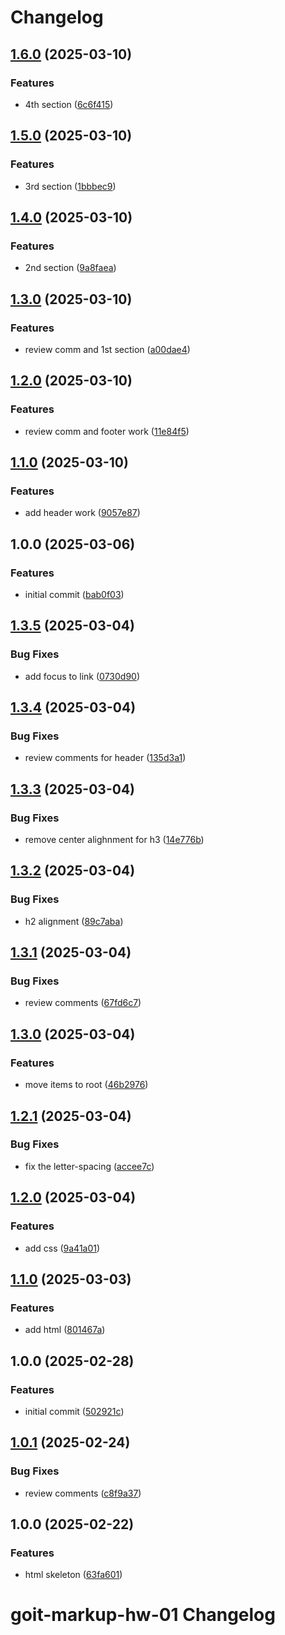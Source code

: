 # Changelog

## [1.6.0](https://gitlab.com/goit-uni/html-css-fls/goit-markup-hw-03/compare/1.5.0...1.6.0) (2025-03-10)

### Features

* 4th section ([6c6f415](https://gitlab.com/goit-uni/html-css-fls/goit-markup-hw-03/commit/6c6f41500d0bc9d6fae0b0b7a261773254c3b28d))

## [1.5.0](https://gitlab.com/goit-uni/html-css-fls/goit-markup-hw-03/compare/1.4.0...1.5.0) (2025-03-10)

### Features

* 3rd section ([1bbbec9](https://gitlab.com/goit-uni/html-css-fls/goit-markup-hw-03/commit/1bbbec9bbae96ce2c25458f0ca7d584b6d387921))

## [1.4.0](https://gitlab.com/goit-uni/html-css-fls/goit-markup-hw-03/compare/1.3.0...1.4.0) (2025-03-10)

### Features

* 2nd section ([9a8faea](https://gitlab.com/goit-uni/html-css-fls/goit-markup-hw-03/commit/9a8faea800f5dacb2ee7268d160b553d73f545e0))

## [1.3.0](https://gitlab.com/goit-uni/html-css-fls/goit-markup-hw-03/compare/1.2.0...1.3.0) (2025-03-10)

### Features

* review comm and 1st section ([a00dae4](https://gitlab.com/goit-uni/html-css-fls/goit-markup-hw-03/commit/a00dae4b6bf03b446edf99a51c1c17160fd2932f))

## [1.2.0](https://gitlab.com/goit-uni/html-css-fls/goit-markup-hw-03/compare/1.1.0...1.2.0) (2025-03-10)

### Features

* review comm and footer work ([11e84f5](https://gitlab.com/goit-uni/html-css-fls/goit-markup-hw-03/commit/11e84f57c8a3e359124b119ea348a38db04f8482))

## [1.1.0](https://gitlab.com/goit-uni/html-css-fls/goit-markup-hw-03/compare/1.0.0...1.1.0) (2025-03-10)

### Features

* add header work ([9057e87](https://gitlab.com/goit-uni/html-css-fls/goit-markup-hw-03/commit/9057e87521dde7cec5b05ef69f64031924e987c7))

## 1.0.0 (2025-03-06)

### Features

* initial commit ([bab0f03](https://gitlab.com/goit-uni/html-css-fls/goit-markup-hw-03/commit/bab0f038a5231618025a4b59e730873d9171dd19))

## [1.3.5](https://gitlab.com/goit-uni/html-css-fls/goit-markup-hw-02/compare/1.3.4...1.3.5) (2025-03-04)

### Bug Fixes

* add focus to link ([0730d90](https://gitlab.com/goit-uni/html-css-fls/goit-markup-hw-02/commit/0730d90124158f31f349a3cd74b431a53873bb19))

## [1.3.4](https://gitlab.com/goit-uni/html-css-fls/goit-markup-hw-02/compare/1.3.3...1.3.4) (2025-03-04)

### Bug Fixes

* review comments for header ([135d3a1](https://gitlab.com/goit-uni/html-css-fls/goit-markup-hw-02/commit/135d3a1e32d57768fc2ecb57876d4ab0422698c3))

## [1.3.3](https://gitlab.com/goit-uni/html-css-fls/goit-markup-hw-02/compare/1.3.2...1.3.3) (2025-03-04)

### Bug Fixes

* remove center alighnment for h3 ([14e776b](https://gitlab.com/goit-uni/html-css-fls/goit-markup-hw-02/commit/14e776b04ca5c812c1bd217f3c0c2ca2007e14dd))

## [1.3.2](https://gitlab.com/goit-uni/html-css-fls/goit-markup-hw-02/compare/1.3.1...1.3.2) (2025-03-04)

### Bug Fixes

* h2 alignment ([89c7aba](https://gitlab.com/goit-uni/html-css-fls/goit-markup-hw-02/commit/89c7aba64442d6da65c08cb82e6c29fe011542b6))

## [1.3.1](https://gitlab.com/goit-uni/html-css-fls/goit-markup-hw-02/compare/1.3.0...1.3.1) (2025-03-04)

### Bug Fixes

* review comments ([67fd6c7](https://gitlab.com/goit-uni/html-css-fls/goit-markup-hw-02/commit/67fd6c726996f73b36aaeb85dcc7f4914d96f5e0))

## [1.3.0](https://gitlab.com/goit-uni/html-css-fls/goit-markup-hw-02/compare/1.2.1...1.3.0) (2025-03-04)

### Features

* move items to root ([46b2976](https://gitlab.com/goit-uni/html-css-fls/goit-markup-hw-02/commit/46b29765e3ba64e66087be286c84c6ba3a7d89a7))

## [1.2.1](https://gitlab.com/goit-uni/html-css-fls/goit-markup-hw-02/compare/1.2.0...1.2.1) (2025-03-04)

### Bug Fixes

* fix the letter-spacing ([accee7c](https://gitlab.com/goit-uni/html-css-fls/goit-markup-hw-02/commit/accee7cce38f95ecc4aa2214f3ff29ed3b632911))

## [1.2.0](https://gitlab.com/goit-uni/html-css-fls/goit-markup-hw-02/compare/1.1.0...1.2.0) (2025-03-04)

### Features

* add css ([9a41a01](https://gitlab.com/goit-uni/html-css-fls/goit-markup-hw-02/commit/9a41a01f3f31e6105c1819834e9af206986be60d))

## [1.1.0](https://gitlab.com/goit-uni/html-css-fls/goit-markup-hw-02/compare/1.0.0...1.1.0) (2025-03-03)

### Features

* add html ([801467a](https://gitlab.com/goit-uni/html-css-fls/goit-markup-hw-02/commit/801467a59268dc5ef2bbdebe1c215abcbbac8ce1))

## 1.0.0 (2025-02-28)

### Features

* initial commit ([502921c](https://gitlab.com/goit-uni/html-css-fls/goit-markup-hw-02/commit/502921cd7959bd26e77de318c039e4dbde68e4be))

## [1.0.1](https://gitlab.com/goit-uni/html-css-fls/goit-markup-hw-01/compare/1.0.0...1.0.1) (2025-02-24)

### Bug Fixes

* review comments ([c8f9a37](https://gitlab.com/goit-uni/html-css-fls/goit-markup-hw-01/commit/c8f9a37ef9f796cfbb23afd0649b5ebce29d9370))

## 1.0.0 (2025-02-22)

### Features

* html skeleton ([63fa601](https://gitlab.com/goit-uni/html-css-fls/goit-markup-hw-01/commit/63fa60172968fd8202ad186455b4e7f3d2df5420))

# goit-markup-hw-01 Changelog
